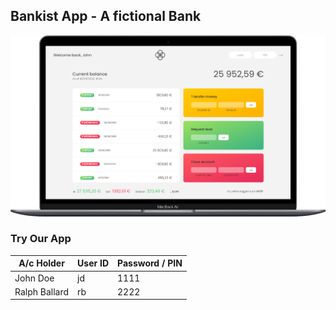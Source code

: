 ## Bankist App - A fictional Bank

![Bankist App - Desktop Preview](https://github.com/aatifsohel/project-bankist-app/blob/main/desktop-preview.png)


### Try Our App 

| A/c Holder | User ID | Password / PIN |
|--|--|--|
| John Doe | jd | 1111 |
| Ralph Ballard | rb | 2222 |
